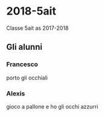 # 2018-5ait
Classe 5ait as 2017-2018
## Gli alunni 
### Francesco 
porto gli occhiali
### Alexis
gioco a pallone e ho gli occhi azzurri
